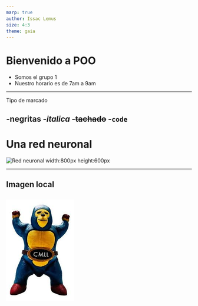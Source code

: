 ```yaml
---
marp: true
author: Issac Lemus
size: 4:3
theme: gaia
---
```

# Bienvenido a POO
- Somos el grupo 1
- Nuestro horario es de 7am a 9am
---
Tipo de marcado

-**negritas**
-*italica*
-~~tachado~~
-`code`
---

# Una red neuronal
![Red neuronal width:800px height:600px](https://www.investopedia.com/thmb/5-hnhHpOzLM2GVXPlSstg8tJYLw=/1500x0/filters:no_upscale():max_bytes(150000):strip_icc()/dotdash_Final_Neural_Network_Apr_2020-01-5f4088dfda4c49d99a4d927c9a3a5ba0.jpg)

---
## Imagen local

![kemonito height:500px](jj.jpg)
---